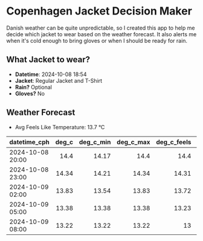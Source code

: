 
# Copenhagen Jacket Decision Maker

Danish weather can be quite unpredictable, so I created this app to help me decide which jacket to wear based on the weather forecast. 
It also alerts me when it's cold enough to bring gloves or when I should be ready for rain.

## What Jacket to wear?

- **Datetime**: 2024-10-08 18:54
- **Jacket**: Regular Jacket and T-Shirt
- **Rain?** Optional
- **Gloves?** No

## Weather Forecast
- Avg Feels Like Temperature: 13.7 °C

| datetime_cph     |   deg_c |   deg_c_min |   deg_c_max |   deg_c_feels | weather   | wind   | rain   |
|:-----------------|--------:|------------:|------------:|--------------:|:----------|:-------|:-------|
| 2024-10-08 20:00 |   14.4  |       14.17 |       14.4  |         14.4  | Rain      | Low    | Low    |
| 2024-10-08 23:00 |   14.34 |       14.21 |       14.34 |         14.31 | Rain      | Low    | Low    |
| 2024-10-09 02:00 |   13.83 |       13.54 |       13.83 |         13.72 | Clouds    | Low    | None   |
| 2024-10-09 05:00 |   13.38 |       13.38 |       13.38 |         13.23 | Clouds    | Low    | None   |
| 2024-10-09 08:00 |   13.22 |       13.22 |       13.22 |         13    | Clouds    | Low    | None   |
        